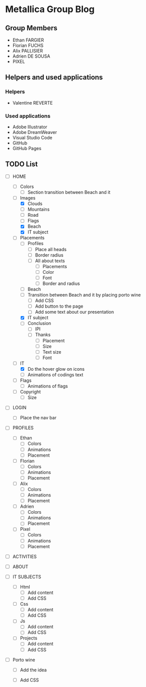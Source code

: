 # Metallica Group Blog

## Group Members

 - Ethan FARGIER
 - Florian FUCHS
 - Alix PALLISIER
 - Adrien DE SOUSA
 - PIXEL

 ## Helpers and used applications

 ### Helpers

 - Valentine REVERTE

 ### Used applications

 - Adobe Illustrator
 - Adobe DreamWeaver
 - Visual Studio Code
 - GitHub
 - GitHub Pages

## TODO List

 - [ ] HOME
    - [ ] Colors
        - [ ] Section transition between Beach and it
    - [ ] Images
        - [x] Clouds
        - [ ] Mountains
        - [ ] Road
        - [ ] Flags
        - [x] Beach
        - [x] IT subject
    - [ ] Placements
        - [ ] Profiles
            - [ ] Place all heads
            - [ ] Border radius
            - [ ] All about texts
                - [ ] Placements
                - [ ] Color
                - [ ] Font
                - [ ] Border and radius
        - [ ] Beach
        - [ ] Transition between Beach and it by placing porto wine
            - [ ] Add CSS
            - [ ] Add button to the page
            - [ ] Add some text about our presentation
        - [x] IT subject
        - [ ] Conclusion
            - [ ] IPI
            - [ ] Thanks
                - [ ] Placement
                - [ ] Size
                - [ ] Text size
                - [ ] Font
    - [ ] IT
        - [x] Do the hover glow on icons
        - [ ] Animations of codings text
    - [ ] Flags
        - [ ] Animations of flags
    - [ ] Copyright
        - [ ] Size

 - [ ] LOGIN
    - [ ] Place the nav bar

 - [ ] PROFILES
    - [ ] Ethan
        - [ ] Colors
        - [ ] Animations
        - [ ] Placement
    - [ ] Florian
        - [ ] Colors
        - [ ] Animations
        - [ ] Placement
    - [ ] Alix
        - [ ] Colors
        - [ ] Animations
        - [ ] Placement
    - [ ] Adrien
        - [ ] Colors
        - [ ] Animations
        - [ ] Placement
    - [ ] Pixel
        - [ ] Colors
        - [ ] Animations
        - [ ] Placement

 - [ ] ACTIVITIES

 - [ ] ABOUT

 - [ ] IT SUBJECTS
	- [ ] Html
        - [ ] Add content
        - [ ] Add CSS
	- [ ] Css
        - [ ] Add content
        - [ ] Add CSS
	- [ ] Js
        - [ ] Add content
        - [ ] Add CSS
	- [ ] Projects
        - [ ] Add content
        - [ ] Add CSS

 - [ ] Porto wine
    - [ ] Add the idea
    - [ ] Add CSS

